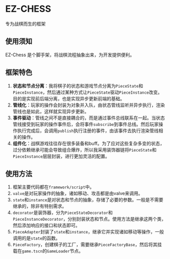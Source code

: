 # EZ-CHESS

专为战棋而生的框架


## 使用须知

EZ-Chess 是个脚手架，将战棋流程抽象出来，为开发提供便利。


## 框架特色

1. **状态和节点分离**：我将棋子的状态和游戏节点分离为`PieceState`和`PieceInstance`，然后通过某种方式让`PieceState`驱动`PieceInstance`改变。目的是实现前后端分离，也是实现异步更新前端的基础。  
2. **管线化**：玩家的操作会封装为对象并入队，由状态管线监听并异步执行，渲染管线也是如此，这样就实现异步更新。  
3. **事件驱动**：管线之间不是直接耦合的，而是通过事件总线联系在一起。当状态管线接受到玩家的操作事件后，会将事件`subscribe`到事件总线。然后玩家操作执行完成后，会调用`publish`执行注册的事件，由该事件去执行渲染管线相关的操作。  
4. **组件化**：战棋游戏往往存在很多装备和buff。为了应对这些复杂多变的状态，过分依赖继承可能会导致组合爆炸，所以我采用装饰器链将`PieceState`和`PieceInstance`层层封装，进行更加灵活的配置。  


## 使用方法

1. 框架主要代码都在`framework/script`中。  
2. `valve`是对玩家操作的抽象，诸如移动、攻击都是由valve来调用。  
3. `state`和`instance`是对状态和节点的抽象，存储了必要的参数。一般是不需要继承的，除非有特别需求。  
4. `decorator`是装饰器，分为`PieceStateDecorator`和`PieceInstanceDecorator`，分别封装状态和节点。使用方法是继承这两个类，然后添加响应的接口和状态即可。  
5. `PieceAdapter`封装了`state`和`instance`，继承它并实现诸如移动等操作，一般调用的是`state`的函数。  
6. `PieceFactory`，创建棋子的工厂，需要继承`PieceFactoryBase`，然后将其挂载在`game.tscn`的`GameLoader`节点。  
